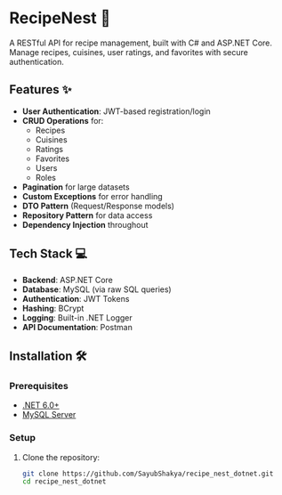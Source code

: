 # RecipeNest 🍳

A RESTful API for recipe management, built with C# and ASP.NET Core. Manage recipes, cuisines, user ratings, and favorites with secure authentication.

## Features ✨

- **User Authentication**: JWT-based registration/login
- **CRUD Operations** for:
    - Recipes
    - Cuisines
    - Ratings
    - Favorites
    - Users
    - Roles
- **Pagination** for large datasets
- **Custom Exceptions** for error handling
- **DTO Pattern** (Request/Response models)
- **Repository Pattern** for data access
- **Dependency Injection** throughout

## Tech Stack 💻

- **Backend**: ASP.NET Core
- **Database**: MySQL (via raw SQL queries)
- **Authentication**: JWT Tokens
- **Hashing**: BCrypt
- **Logging**: Built-in .NET Logger
- **API Documentation**: Postman

## Installation 🛠️

### Prerequisites
- [.NET 6.0+](https://dotnet.microsoft.com/download)
- [MySQL Server](https://dev.mysql.com/downloads/mysql/)

### Setup

1. Clone the repository:
   ```bash
   git clone https://github.com/SayubShakya/recipe_nest_dotnet.git
   cd recipe_nest_dotnet